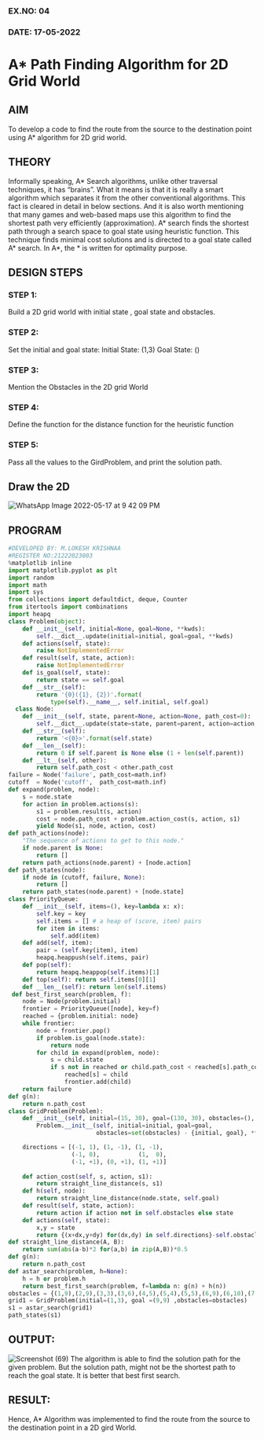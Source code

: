### EX.NO: 04
### DATE: 17-05-2022
# A* Path Finding Algorithm for 2D Grid World
## AIM
To develop a code to find the route from the source to the destination point using A* algorithm for 2D grid world.
## THEORY
Informally speaking, A* Search algorithms, unlike other traversal techniques, it has “brains”. What it means is that it is really a smart algorithm which separates it from the other conventional algorithms. This fact is cleared in detail in below sections. 
And it is also worth mentioning that many games and web-based maps use this algorithm to find the shortest path very efficiently (approximation). 
A* search finds the shortest path through a search space to goal state using heuristic function. This technique finds minimal cost solutions and is directed to a goal state called A* search. In A*, the * is written for optimality purpose.

## DESIGN STEPS
### STEP 1:
Build a 2D grid world with initial state , goal state and obstacles.
### STEP 2:
Set the initial and goal state:
Initial State: (1,3)
Goal State: ()
### STEP 3:
Mention the Obstacles in the 2D grid World
### STEP 4:
Define the function for the distance function for the heuristic function
### STEP 5:
Pass all the values to the GirdProblem, and print the solution path.
## Draw the 2D
![WhatsApp Image 2022-05-17 at 9 42 09 PM](https://user-images.githubusercontent.com/75234646/168860681-0e55a193-d4df-45a2-b9b0-83b9f360b972.jpeg)
## PROGRAM
```python
#DEVELOPED BY: M.LOKESH KRISHNAA 
#REGISTER NO:21222023003
%matplotlib inline
import matplotlib.pyplot as plt
import random
import math
import sys
from collections import defaultdict, deque, Counter
from itertools import combinations
import heapq
class Problem(object):
    def __init__(self, initial=None, goal=None, **kwds): 
        self.__dict__.update(initial=initial, goal=goal, **kwds) 
    def actions(self, state):        
        raise NotImplementedError
    def result(self, state, action): 
        raise NotImplementedError
    def is_goal(self, state):        
        return state == self.goal  
    def __str__(self):
        return '{0}({1}, {2})'.format(
            type(self).__name__, self.initial, self.goal)          
  class Node:
    def __init__(self, state, parent=None, action=None, path_cost=0):
        self.__dict__.update(state=state, parent=parent, action=action, path_cost=path_cost)
    def __str__(self): 
        return '<{0}>'.format(self.state)
    def __len__(self): 
        return 0 if self.parent is None else (1 + len(self.parent))
    def __lt__(self, other): 
        return self.path_cost < other.path_cost       
failure = Node('failure', path_cost=math.inf) 
cutoff  = Node('cutoff',  path_cost=math.inf)           
def expand(problem, node):
    s = node.state
    for action in problem.actions(s):
        s1 = problem.result(s, action)
        cost = node.path_cost + problem.action_cost(s, action, s1)
        yield Node(s1, node, action, cost)
def path_actions(node):
    "The sequence of actions to get to this node."
    if node.parent is None:
        return []  
    return path_actions(node.parent) + [node.action]
def path_states(node):
    if node in (cutoff, failure, None): 
        return []
    return path_states(node.parent) + [node.state]                
class PriorityQueue:
    def __init__(self, items=(), key=lambda x: x): 
        self.key = key
        self.items = [] # a heap of (score, item) pairs
        for item in items:
            self.add(item)      
    def add(self, item):
        pair = (self.key(item), item)
        heapq.heappush(self.items, pair)
    def pop(self):
        return heapq.heappop(self.items)[1]
    def top(self): return self.items[0][1]
    def __len__(self): return len(self.items)      
 def best_first_search(problem, f):
    node = Node(problem.initial)
    frontier = PriorityQueue([node], key=f)
    reached = {problem.initial: node}
    while frontier:
        node = frontier.pop()
        if problem.is_goal(node.state):
            return node
        for child in expand(problem, node):
            s = child.state
            if s not in reached or child.path_cost < reached[s].path_cost:
                reached[s] = child
                frontier.add(child)
    return failure
def g(n): 
    return n.path_cost
class GridProblem(Problem):
    def __init__(self, initial=(15, 30), goal=(130, 30), obstacles=(), **kwds):
        Problem.__init__(self, initial=initial, goal=goal, 
                         obstacles=set(obstacles) - {initial, goal}, **kwds)

    directions = [(-1, 1), (1, -1), (1, -1),
                  (-1, 0),           (1,  0),
                  (-1, +1), (0, +1), (1, +1)]
    
    def action_cost(self, s, action, s1): 
        return straight_line_distance(s, s1)
    def h(self, node): 
        return straight_line_distance(node.state, self.goal)
    def result(self, state, action): 
        return action if action not in self.obstacles else state
    def actions(self, state):      
        x,y = state
        return {(x+dx,y+dy) for(dx,dy) in self.directions}-self.obstacles
def straight_line_distance(A, B):    
    return sum(abs(a-b)*2 for(a,b) in zip(A,B))*0.5
def g(n): 
    return n.path_cost
def astar_search(problem, h=None):
    h = h or problem.h
    return best_first_search(problem, f=lambda n: g(n) + h(n))
obstacles = {(1,9),(2,9),(3,3),(3,6),(4,5),(5,4),(5,5),(6,9),(6,10),(7,7),(8,1),(8,4),(8,5),(9,1),(10,6)}
grid1 = GridProblem(initial=(1,3), goal =(9,9) ,obstacles=obstacles)      
s1 = astar_search(grid1)
path_states(s1)
```
## OUTPUT:
![Screenshot (69)](https://user-images.githubusercontent.com/75234646/168859268-afe1505f-6a2e-40db-9cb9-f891dde621ec.png)
The algorithm is able to find the solution path for the given problem. But the solution path, might not be the shortest path to reach the goal state.
It is better that best first search.
## RESULT:
Hence, A* Algorithm was implemented to find the route from the source to the destination point in a 2D gird World.

